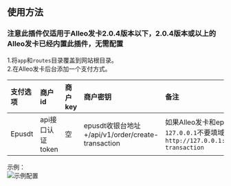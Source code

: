 ## 使用方法
### 注意此插件仅适用于Alleo发卡2.0.4版本以下，2.0.4版本或以上的Alleo发卡已经内置此插件，无需配置

1.将`app`和`routes`目录覆盖到网站根目录。      
2.在Alleo发卡后台添加一个支付方式。      

| 支付选项 | 商户id | 商户key | 商户密钥 | 备注 |     
| :-----| :----- | :----- | :----- |:-----|       
| Epusdt | api接口认证token	 | 空 | epusdt收银台地址+/api/v1/order/create-transaction| 如果Alleo发卡和epusdt在同一服务器则填写`127.0.0.1`不要填域名，例如`http://127.0.0.1:8000/api/v1/order/create-transaction` |             

示例：     
![示例配置](../../wiki/img/dujiaoka_epusdt.png)
